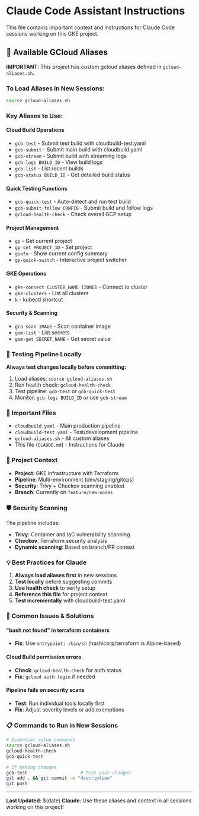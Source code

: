 # Claude Code Assistant Instructions

This file contains important context and instructions for Claude Code sessions working on this GKE project.

## 🚀 Available GCloud Aliases

**IMPORTANT**: This project has custom gcloud aliases defined in `gcloud-aliases.sh`.

### To Load Aliases in New Sessions:
```bash
source gcloud-aliases.sh
```

### Key Aliases to Use:

#### Cloud Build Operations
- `gcb-test` - Submit test build with cloudbuild-test.yaml
- `gcb-submit` - Submit main build with cloudbuild.yaml
- `gcb-stream` - Submit build with streaming logs
- `gcb-logs BUILD_ID` - View build logs
- `gcb-list` - List recent builds
- `gcb-status BUILD_ID` - Get detailed build status

#### Quick Testing Functions
- `gcb-quick-test` - Auto-detect and run test build
- `gcb-submit-follow CONFIG` - Submit build and follow logs
- `gcloud-health-check` - Check overall GCP setup

#### Project Management
- `gp` - Get current project
- `gp-set PROJECT_ID` - Set project
- `ginfo` - Show current config summary
- `gp-quick-switch` - Interactive project switcher

#### GKE Operations
- `gke-connect CLUSTER_NAME [ZONE]` - Connect to cluster
- `gke-clusters` - List all clusters
- `k` - kubectl shortcut

#### Security & Scanning
- `gca-scan IMAGE` - Scan container image
- `gsm-list` - List secrets
- `gsm-get SECRET_NAME` - Get secret value

### 🧪 Testing Pipeline Locally

**Always test changes locally before committing:**

1. Load aliases: `source gcloud-aliases.sh`
2. Run health check: `gcloud-health-check`
3. Test pipeline: `gcb-test` or `gcb-quick-test`
4. Monitor: `gcb-logs BUILD_ID` or use `gcb-stream`

### 📁 Important Files

- `cloudbuild.yaml` - Main production pipeline
- `cloudbuild-test.yaml` - Test/development pipeline
- `gcloud-aliases.sh` - All custom aliases
- This file (`CLAUDE.md`) - Instructions for Claude

### 🔧 Project Context

- **Project**: GKE infrastructure with Terraform
- **Pipeline**: Multi-environment (dev/staging/gitops)
- **Security**: Trivy + Checkov scanning enabled
- **Branch**: Currently on `feature/new-nodes`

### 🛡️ Security Scanning

The pipeline includes:
- **Trivy**: Container and IaC vulnerability scanning
- **Checkov**: Terraform security analysis
- **Dynamic scanning**: Based on branch/PR context

### 💡 Best Practices for Claude

1. **Always load aliases first** in new sessions
2. **Test locally** before suggesting commits
3. **Use health check** to verify setup
4. **Reference this file** for project context
5. **Test incrementally** with cloudbuild-test.yaml

### 🚨 Common Issues & Solutions

#### "bash not found" in terraform containers
- **Fix**: Use `entrypoint: /bin/sh` (hashicorp/terraform is Alpine-based)

#### Cloud Build permission errors
- **Check**: `gcloud-health-check` for auth status
- **Fix**: `gcloud auth login` if needed

#### Pipeline fails on security scans
- **Test**: Run individual tools locally first
- **Fix**: Adjust severity levels or add exemptions

### 📋 Commands to Run in New Sessions

```bash
# Essential setup commands
source gcloud-aliases.sh
gcloud-health-check
gcb-quick-test

# If making changes
gcb-test                    # Test your changes
git add . && git commit -m "description"
git push
```

---

**Last Updated**: $(date)
**Claude**: Use these aliases and context in all sessions working on this project!